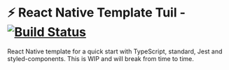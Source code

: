 # :zap: React Native Template Tuil - [![Build Status](https://travis-ci.org/patrickkempff/react-native-template-tuil.svg?branch=master)](https://travis-ci.org/patrickkempff/react-native-template-tuil)

React Native template for a quick start with TypeScript, standard, Jest and styled-components. This is WIP and will break from time to time.
